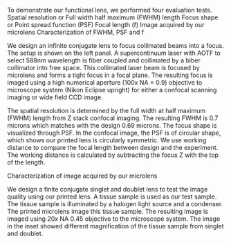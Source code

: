 To demonstrate our functional lens, we performed four evaluation tests.
Spatial resolution or Full width half maximum (FWHM) length
Focus shape or Point spread function (PSF) 
Focal length (f)
Image acquired by our microlens
Characterization of FWHM, PSF and f

We design an infinite conjugate lens to focus collimated beams into a focus. The setup is shown on the left panel. A supercontinuum laser with AOTF to select 588nm wavelength is fiber coupled and collimated by a biber collimator into free space. This collimated laser beam is focused by microlens and forms a tight focus in a focal plane. The resulting focus is imaged using a high numerical aperture (100x NA = 0.9) objective to microscope system (Nikon Eclipse upright) for either a confocal scanning imaging or wide field CCD image. 

The spatial resolution is determined by the full width at half maximum (FWHM) length from Z stack confocal imaging. The resulting FWHM is 0.7 microns which matches with the design 0.69 microns. The focus shape is visualized through PSF. In the confocal image, the PSF is of circular shape, which shows our printed lens is circularly symmetric. We use working distance to compare the focal length between design and the experiment. The working distance is calculated by subtracting the focus Z with the top of the length. 


Characterization of image acquired by our microlens

We design a finite conjugate singlet and doublet lens to test the image quality using our printed lens. A tissue sample is used as our test sample. The tissue sample is illuminated by a halogen light source and a condenser. The printed microlens image this tissue sample. The resulting image is imaged using 20x NA 0.45 objective to the microscope system. The image in the inset showed different magnification of the tissue sample from singlet and doublet.
